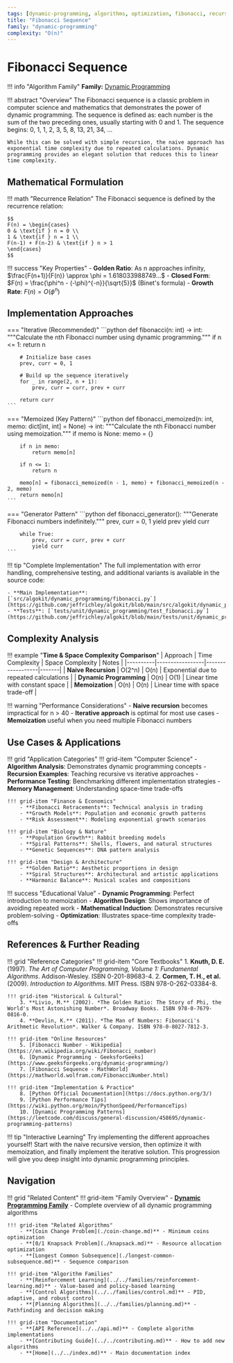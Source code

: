 ```yaml
---
tags: [dynamic-programming, algorithms, optimization, fibonacci, recursion]
title: "Fibonacci Sequence"
family: "dynamic-programming"
complexity: "O(n)"
---
```


# Fibonacci Sequence

!!! info "Algorithm Family"
    **Family:** [Dynamic Programming](../../families/dynamic-programming.md)

!!! abstract "Overview"
    The Fibonacci sequence is a classic problem in computer science and mathematics that demonstrates the power of dynamic programming. The sequence is defined as: each number is the sum of the two preceding ones, usually starting with 0 and 1. The sequence begins: 0, 1, 1, 2, 3, 5, 8, 13, 21, 34, ...

    While this can be solved with simple recursion, the naive approach has exponential time complexity due to repeated calculations. Dynamic programming provides an elegant solution that reduces this to linear time complexity.

## Mathematical Formulation

!!! math "Recurrence Relation"
    The Fibonacci sequence is defined by the recurrence relation:

    $$
    F(n) = \begin{cases} 
    0 & \text{if } n = 0 \\
    1 & \text{if } n = 1 \\
    F(n-1) + F(n-2) & \text{if } n > 1
    \end{cases}
    $$

!!! success "Key Properties"
    - **Golden Ratio**: As n approaches infinity, $\frac{F(n+1)}{F(n)} \approx \phi = 1.618033988749...$
    - **Closed Form**: $F(n) = \frac{\phi^n - (-\phi)^{-n}}{\sqrt{5}}$ (Binet's formula)
    - **Growth Rate**: $F(n) = O(\phi^n)$

## Implementation Approaches

=== "Iterative (Recommended)"
    ```python
    def fibonacci(n: int) -> int:
        """Calculate the nth Fibonacci number using dynamic programming."""
        if n <= 1:
            return n
        
        # Initialize base cases
        prev, curr = 0, 1
        
        # Build up the sequence iteratively
        for _ in range(2, n + 1):
            prev, curr = curr, prev + curr
        
        return curr
    ```

=== "Memoized (Key Pattern)"
    ```python
    def fibonacci_memoized(n: int, memo: dict[int, int] = None) -> int:
        """Calculate the nth Fibonacci number using memoization."""
        if memo is None:
            memo = {}
        
        if n in memo:
            return memo[n]
        
        if n <= 1:
            return n
        
        memo[n] = fibonacci_memoized(n - 1, memo) + fibonacci_memoized(n - 2, memo)
        return memo[n]
    ```

=== "Generator Pattern"
    ```python
    def fibonacci_generator():
        """Generate Fibonacci numbers indefinitely."""
        prev, curr = 0, 1
        yield prev
        yield curr
        
        while True:
            prev, curr = curr, prev + curr
            yield curr
    ```

!!! tip "Complete Implementation"
    The full implementation with error handling, comprehensive testing, and additional variants is available in the source code:

    - **Main Implementation**: [`src/algokit/dynamic_programming/fibonacci.py`](https://github.com/jeffrichley/algokit/blob/main/src/algokit/dynamic_programming/fibonacci.py)
    - **Tests**: [`tests/unit/dynamic_programming/test_fibonacci.py`](https://github.com/jeffrichley/algokit/blob/main/tests/unit/dynamic_programming/test_fibonacci.py)

## Complexity Analysis

!!! example "**Time & Space Complexity Comparison**"
    | Approach | Time Complexity | Space Complexity | Notes |
    |----------|-----------------|------------------|-------|
    | **Naive Recursion** | O(2^n) | O(n) | Exponential due to repeated calculations |
    | **Dynamic Programming** | O(n) | O(1) | Linear time with constant space |
    | **Memoization** | O(n) | O(n) | Linear time with space trade-off |

!!! warning "Performance Considerations"
    - **Naive recursion** becomes impractical for n > 40
    - **Iterative approach** is optimal for most use cases
    - **Memoization** useful when you need multiple Fibonacci numbers

## Use Cases & Applications

!!! grid "Application Categories"
    !!! grid-item "Computer Science"
        - **Algorithm Analysis**: Demonstrates dynamic programming concepts
        - **Recursion Examples**: Teaching recursive vs iterative approaches
        - **Performance Testing**: Benchmarking different implementation strategies
        - **Memory Management**: Understanding space-time trade-offs

    !!! grid-item "Finance & Economics"
        - **Fibonacci Retracements**: Technical analysis in trading
        - **Growth Models**: Population and economic growth patterns
        - **Risk Assessment**: Modeling exponential growth scenarios

    !!! grid-item "Biology & Nature"
        - **Population Growth**: Rabbit breeding models
        - **Spiral Patterns**: Shells, flowers, and natural structures
        - **Genetic Sequences**: DNA pattern analysis

    !!! grid-item "Design & Architecture"
        - **Golden Ratio**: Aesthetic proportions in design
        - **Spiral Structures**: Architectural and artistic applications
        - **Harmonic Balance**: Musical scales and compositions

!!! success "Educational Value"
    - **Dynamic Programming**: Perfect introduction to memoization
    - **Algorithm Design**: Shows importance of avoiding repeated work
    - **Mathematical Induction**: Demonstrates recursive problem-solving
    - **Optimization**: Illustrates space-time complexity trade-offs

## References & Further Reading

!!! grid "Reference Categories"
    !!! grid-item "Core Textbooks"
        1. **Knuth, D. E.** (1997). *The Art of Computer Programming, Volume 1: Fundamental Algorithms*. Addison-Wesley. ISBN 0-201-89683-4.
        2. **Cormen, T. H., et al.** (2009). *Introduction to Algorithms*. MIT Press. ISBN 978-0-262-03384-8.

    !!! grid-item "Historical & Cultural"
        3. **Livio, M.** (2002). *The Golden Ratio: The Story of Phi, the World's Most Astonishing Number*. Broadway Books. ISBN 978-0-7679-0816-0.
        4. **Devlin, K.** (2011). *The Man of Numbers: Fibonacci's Arithmetic Revolution*. Walker & Company. ISBN 978-0-8027-7812-3.

    !!! grid-item "Online Resources"
        5. [Fibonacci Number - Wikipedia](https://en.wikipedia.org/wiki/Fibonacci_number)
        6. [Dynamic Programming - GeeksforGeeks](https://www.geeksforgeeks.org/dynamic-programming/)
        7. [Fibonacci Sequence - MathWorld](https://mathworld.wolfram.com/FibonacciNumber.html)

    !!! grid-item "Implementation & Practice"
        8. [Python Official Documentation](https://docs.python.org/3/)
        9. [Python Performance Tips](https://wiki.python.org/moin/PythonSpeed/PerformanceTips)
        10. [Dynamic Programming Patterns](https://leetcode.com/discuss/general-discussion/458695/dynamic-programming-patterns)

!!! tip "Interactive Learning"
    Try implementing the different approaches yourself! Start with the naive recursive version, then optimize it with memoization, and finally implement the iterative solution. This progression will give you deep insight into dynamic programming principles.

## Navigation

!!! grid "Related Content"
    !!! grid-item "Family Overview"
        - **[Dynamic Programming Family](../../families/dynamic-programming.md)** - Complete overview of all dynamic programming algorithms
    
    !!! grid-item "Related Algorithms"
        - **[Coin Change Problem](./coin-change.md)** - Minimum coins optimization
        - **[0/1 Knapsack Problem](./knapsack.md)** - Resource allocation optimization
        - **[Longest Common Subsequence](./longest-common-subsequence.md)** - Sequence comparison
    
    !!! grid-item "Algorithm Families"
        - **[Reinforcement Learning](../../families/reinforcement-learning.md)** - Value-based and policy-based learning
        - **[Control Algorithms](../../families/control.md)** - PID, adaptive, and robust control
        - **[Planning Algorithms](../../families/planning.md)** - Pathfinding and decision making
    
    !!! grid-item "Documentation"
        - **[API Reference](../../api.md)** - Complete algorithm implementations
        - **[Contributing Guide](../../contributing.md)** - How to add new algorithms
        - **[Home](../../index.md)** - Main documentation index
